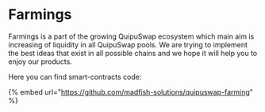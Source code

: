 # Farmings

Farmings is a part of the growing QuipuSwap ecosystem which main aim is increasing of liquidity in all QuipuSwap pools. We are trying to implement the best ideas that exist in all possible chains and we hope it will help you to enjoy our products.

Here you can find smart-contracts code:

{% embed url="https://github.com/madfish-solutions/quipuswap-farming" %}
